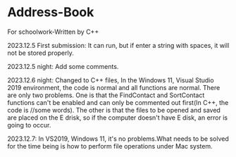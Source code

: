 # Address-Book
For schoolwork-Written by C++

2023.12.5 First submission: It can run, but if enter a string with spaces, it will not be stored properly.

2023.12.5 night: Add some comments.

2023.12.6 night: Changed to C++ files, In the Windows 11, Visual Studio 2019 environment, the code is normal and all functions are normal. There are only two problems. One is that the FindContact and SortContact functions can't be enabled and can only be commented out first(In C++, the code is //some words). The other is that the files to be opened and saved are placed on the E drisk, so if the computer doesn't have E disk, an error is going to occur.

2023.12.7: In VS2019, Windows 11, it's no problems.What needs to be solved for the time being is how to perform file operations under Mac system.
